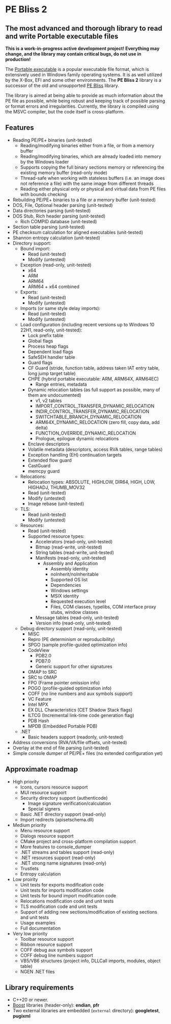 # PE Bliss 2

## The most advanced and thorough library to read and write Portable executable files

**This is a work-in-progress active development project! Everything may change, and the library may contain critical bugs, do not use in production!**

The [Portable executable](https://en.wikipedia.org/wiki/Portable_Executable) is a popular executable file format, which is extensively used in Windows family operating systems. It is as well utilized by the X-Box, EFI and some other environments. The **PE Bliss 2** library is a successor of the old and unsupported [PE Bliss](https://code.google.com/archive/p/portable-executable-library/) library.

The library is aimed at being able to provide as much information about the PE file as possible, while being robust and keeping track of possible parsing or format errors and irregularities. Currently, the library is compiled using the MSVC compiler, but the code itself is cross-platform.

## Features
- Reading PE/PE+ binaries (unit-tested)
  - Reading/modifying binaries either from a file, or from a memory buffer
  - Reading/modifying binaries, which are already loaded into memory by the Windows loader
  - Supports copying the full binary sections memory or referencing the existing memory buffer (read-only mode)
  - Thread-safe when working with stateless buffers (i.e. an image does not reference a file) with the same image from different threads
  - Reading either physical only or physical and virtual data from PE files with bounds checking
- Rebuilding PE/PE+ binaries to a file or a memory buffer (unit-tested)
- DOS, File, Optional header parsing (unit-tested)
- Data directories parsing (unit-tested)
- DOS Stub, Rich header parsing (unit-tested)
  - Rich COMPID database (unit-tested)
- Section table parsing (unit-tested)
- PE checksum calculation for aligned executables (unit-tested)
- Shannon entropy calculation (unit-tested)
- Directory support:
  - Bound import:
    - Read (unit-tested)
    - Modify (untested)
  - Exception (read-only, unit-tested)
    - x64
    - ARM
    - ARM64
    - ARM64 + x64 combined
  - Exports:
    - Read (unit-tested)
    - Modify (untested)
  - Imports (or same style delay imports):
    - Read (unit-tested)
    - Modify (untested)
  - Load configuration (including recent versions up to Windows 10 22H1, read-only, unit-tested):
    - Lock prefix table
    - Global flags
    - Process heap flags
    - Dependent load flags
    - SafeSEH handler table
    - Guard flags
    - CF Guard (stride, function table, address taken IAT entry table, long jump target table)
    - CHPE (hybrid portable executable: ARM, ARM64X, ARM64EC)
      - Range entries, metadata
    - Dynamic relocation tables (as full support as possible, many of them are undocumented)
      - v1, v2 tables
      - IMPORT_CONTROL_TRANSFER_DYNAMIC_RELOCATION
      - INDIR_CONTROL_TRANSFER_DYNAMIC_RELOCATION
      - SWITCHTABLE_BRANCH_DYNAMIC_RELOCATION
      - ARM64X_DYNAMIC_RELOCATION (zero fill, copy data, add delta)
      - FUNCTION_OVERRIDE_DYNAMIC_RELOCATION
      - Prologue, epilogue dynamic relocations
    - Enclave descriptors
    - Volatile metadata (descriptors, access RVA tables, range tables)
    - Exception handling (EH) continuation targets
    - Extended flow guard
    - CastGuard
    - memcpy guard
  - Relocations:
    - Relocation types: ABSOLUTE, HIGHLOW, DIR64, HIGH, LOW, HIGHADJ, THUMB_MOV32
    - Read (unit-tested)
    - Modify (untested)
    - Image rebase (unit-tested)
  - TLS:
    - Read (unit-tested)
    - Modify (untested)
  - Resources:
    - Read (unit-tested)
    - Supported resource types:
      - Accelerators (read-only, unit-tested)
      - Bitmap (read-write, unit-tested)
      - String tables (read-write, unit-tested)
      - Manifests (read-only, unit-tested)
        - Assembly and Application
          - Assembly identity
          - noInherit/noInheritable
          - Supported OS list
          - Dependencies
          - Windows settings
          - MSIX identity
          - Requested execution level
          - Files, COM classes, typelibs, COM interface proxy stubs, window classes
      - Message tables (read-only, unit-tested)
      - Version info (read-only, unit-tested)
  - Debug directory support (read-only, unit-tested)
    - MISC
    - Repro (PE determinism or reproducibility)
    - SPGO (sample profile-guided optimization info)
    - CodeView
      - PDB2.0
      - PDB7.0
      - Generic support for other signatures
    - OMAP to SRC
    - SRC to OMAP
    - FPO (Frame pointer omission info)
    - POGO (profile-guided optimization info)
    - COFF (no line numbers and aux symbols support)
    - VC Feature
    - Intel MPX
    - EX DLL Characteristics (CET Shadow Stack flags)
    - ILTCG (Incremental link-time code generation flag)
    - PDB Hash
    - MPDB (Embedded Portable PDB)
  - .NET
    - Basic headers support (readonly, unit-tested)
- Address conversions (RVA/VA/file offsets, unit-tested)
- Overlay at the end of file parsing (unit-tested)
- Simple console dumper of PE/PE+ files (no extended configuration yet)

## Approximate roadmap
- High priority
  - Icons, cursors resource support
  - MUI resource support
  - Security directory support (authenticode)
    - Image signature verification/calculation
    - Special signers
  - Basic .NET directory support (read-only)
  - Import redirects (apisetschema.dll)
- Medium priority
  - Menu resource support
  - Dialogs resource support
  - CMake project and cross-platform compilation support
  - More features to console_dumper
  - .NET streams and tables support (read-only)
  - .NET resources support (read-only)
  - .NET strong name signatures (read-only)
  - Trustlets
  - Entropy calculation
- Low proirity
  - Unit tests for exports modification code
  - Unit tests for imports modification code
  - Unit tests for bound import modification code
  - Relocations modification code and unit tests
  - TLS modification code and unit tests
  - Support of adding new sections/modification of existing sections and unit tests
  - Usage examples
  - Full documentation
- Very low priority
  - Toolbar resource support
  - Ribbon resource support
  - COFF debug aux symbols support
  - COFF debug line numbers support
  - VB5/VB6 structures (project info, DLLCall imports, modules, object table)
  - NGEN .NET files

## Library requirements
- C++20 or newer.
- [Boost](https://www.boost.org/) libraries (header-only): **endian**, **pfr**
- Two external libraries are embedded (`external` directory): **googletest**, **pugixml**
